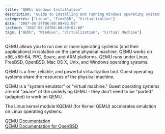 ```yaml
---
title: "QEMU: Windows Installation"
description: "Guide to installing and running Windows operating systems in QEMU virtual machines."
categories: ["Linux", "FreeBSD", "Virtualization"]
date: "2007-08-24T06:00:00+02:00"
lastmod: "2007-08-24T06:00:00+02:00"
tags: ["QEMU", "Windows", "Virtualization", "Virtual Machine"]
---
```


QEMU allows you to run one or more operating systems (and their applications) in isolation on the same physical machine. QEMU works on x86, x86-64, PPC, Sparc, and ARM platforms. QEMU runs under Linux, FreeBSD, OpenBSD, Mac OS X, Unix, and Windows operating systems.

QEMU is a free, reliable, and powerful virtualization tool. Guest operating systems share the resources of the physical machine.

QEMU is a "system emulator" or "virtual machine." Guest operating systems are not "aware" of the underlying QEMU - they don't need to be "ported" (adapted) to work on QEMU.

The Linux kernel module KQEMU (for Kernel QEMU) accelerates emulation on Linux operating systems.

[QEMU Documentation](../../../static/pdf/qemu.pdf)  
[QEMU Documentation for OpenBSD](../../../static/pdf/qemu_obsd.pdf)
